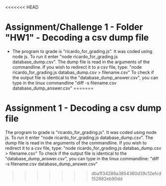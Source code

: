 <<<<<<< HEAD
# Assignment/Challenge 1 - Folder "HW1" - Decoding a csv dump file

- The program to grade is "ricardo_for_grading.js". It was coded using node js.
  To run it enter "node ricardo_for_grading.js database_dump.csv". The dump file is read in the arguments of the commandline. 
  If you wish to redirect it to a csv file, type: "node ricardo_for_grading.js databas_dump.csv > filename.csv"
  To check if the output file is identical to the "database_dump_answer.csv", you can type in the linux commandline "diff -s filename.csv database_dump_answer.csv"
=======
# Assignment 1 - Decoding a csv dump file
The program to grade is "ricardo_for_grading.js". It was coded using node js.
To run it enter "node ricardo_for_grading.js database_dump.csv". The dump file is read in the arguments of the commandline. 
If you wish to redirect it to a csv file, type: "node ricardo_for_grading.js databas_dump.csv > filename.csv"
To check if the output file is identical to the "database_dump_answer.csv", you can type in the linux commandline:
  "diff -s filename.csv database_dump_answer.csv"
>>>>>>> dba1f34286a3854360d39c12efcd152882eb90dd
